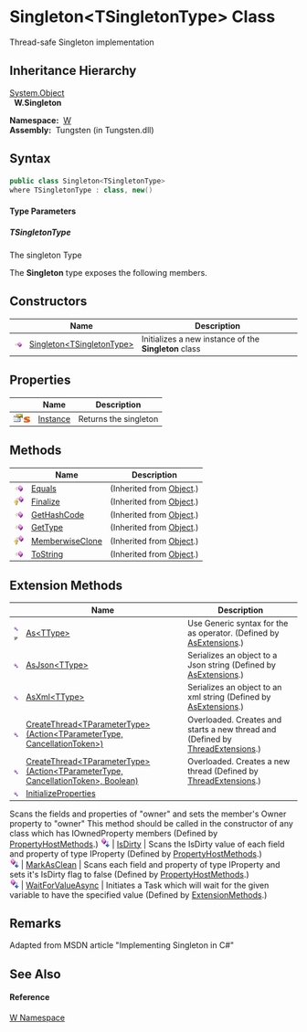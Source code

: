 Singleton&lt;TSingletonType> Class
==================================
   Thread-safe Singleton implementation


Inheritance Hierarchy
---------------------
[System.Object][1]  
  **W.Singleton<TSingletonType>**  

  **Namespace:**  [W][2]  
  **Assembly:**  Tungsten (in Tungsten.dll)

Syntax
------

```csharp
public class Singleton<TSingletonType>
where TSingletonType : class, new()

```

#### Type Parameters

##### *TSingletonType*
The singleton Type

The **Singleton<TSingletonType>** type exposes the following members.


Constructors
------------

                 | Name                              | Description                                                           
---------------- | --------------------------------- | --------------------------------------------------------------------- 
![Public method] | [Singleton&lt;TSingletonType>][3] | Initializes a new instance of the **Singleton<TSingletonType>** class 


Properties
----------

                                   | Name          | Description           
---------------------------------- | ------------- | --------------------- 
![Public property]![Static member] | [Instance][4] | Returns the singleton 


Methods
-------

                    | Name                 | Description                   
------------------- | -------------------- | ----------------------------- 
![Public method]    | [Equals][5]          | (Inherited from [Object][1].) 
![Protected method] | [Finalize][6]        | (Inherited from [Object][1].) 
![Public method]    | [GetHashCode][7]     | (Inherited from [Object][1].) 
![Public method]    | [GetType][8]         | (Inherited from [Object][1].) 
![Protected method] | [MemberwiseClone][9] | (Inherited from [Object][1].) 
![Public method]    | [ToString][10]       | (Inherited from [Object][1].) 


Extension Methods
-----------------

                                          | Name                                                                                         | Description                                                                                                                                                                                                                      
----------------------------------------- | -------------------------------------------------------------------------------------------- | -------------------------------------------------------------------------------------------------------------------------------------------------------------------------------------------------------------------------------- 
![Public Extension Method]![Code example] | [As&lt;TType>][11]                                                                           | Use Generic syntax for the as operator. (Defined by [AsExtensions][12].)                                                                                                                                                         
![Public Extension Method]                | [AsJson&lt;TType>][13]                                                                       | Serializes an object to a Json string (Defined by [AsExtensions][12].)                                                                                                                                                           
![Public Extension Method]                | [AsXml&lt;TType>][14]                                                                        | Serializes an object to an xml string (Defined by [AsExtensions][12].)                                                                                                                                                           
![Public Extension Method]                | [CreateThread&lt;TParameterType>(Action&lt;TParameterType, CancellationToken>)][15]          | Overloaded. Creates and starts a new thread and (Defined by [ThreadExtensions][16].)                                                                                                                                             
![Public Extension Method]                | [CreateThread&lt;TParameterType>(Action&lt;TParameterType, CancellationToken>, Boolean)][17] | Overloaded. Creates a new thread (Defined by [ThreadExtensions][16].)                                                                                                                                                            
![Public Extension Method]                | [InitializeProperties][18]                                                                   | 
Scans the fields and properties of "owner" and sets the member's Owner property to "owner" This method should be called in the constructor of any class which has IOwnedProperty members
 (Defined by [PropertyHostMethods][19].) 
![Public Extension Method]                | [IsDirty][20]                                                                                | 
Scans the IsDirty value of each field and property of type IProperty
 (Defined by [PropertyHostMethods][19].)                                                                                                                 
![Public Extension Method]                | [MarkAsClean][21]                                                                            | 
Scans each field and property of type IProperty and sets it's IsDirty flag to false
 (Defined by [PropertyHostMethods][19].)                                                                                                  
![Public Extension Method]                | [WaitForValueAsync][22]                                                                      | Initiates a Task which will wait for the given variable to have the specified value (Defined by [ExtensionMethods][23].)                                                                                                         


Remarks
-------
Adapted from MSDN article "Implementing Singleton in C#"

See Also
--------

#### Reference
[W Namespace][2]  

[1]: http://msdn.microsoft.com/en-us/library/e5kfa45b
[2]: ../README.md
[3]: _ctor.md
[4]: Instance.md
[5]: http://msdn.microsoft.com/en-us/library/bsc2ak47
[6]: http://msdn.microsoft.com/en-us/library/4k87zsw7
[7]: http://msdn.microsoft.com/en-us/library/zdee4b3y
[8]: http://msdn.microsoft.com/en-us/library/dfwy45w9
[9]: http://msdn.microsoft.com/en-us/library/57ctke0a
[10]: http://msdn.microsoft.com/en-us/library/7bxwbwt2
[11]: ../AsExtensions/As__1.md
[12]: ../AsExtensions/README.md
[13]: ../AsExtensions/AsJson__1.md
[14]: ../AsExtensions/AsXml__1.md
[15]: ../../W.Threading/ThreadExtensions/CreateThread__1.md
[16]: ../../W.Threading/ThreadExtensions/README.md
[17]: ../../W.Threading/ThreadExtensions/CreateThread__1_1.md
[18]: ../PropertyHostMethods/InitializeProperties.md
[19]: ../PropertyHostMethods/README.md
[20]: ../PropertyHostMethods/IsDirty.md
[21]: ../PropertyHostMethods/MarkAsClean.md
[22]: ../ExtensionMethods/WaitForValueAsync.md
[23]: ../ExtensionMethods/README.md
[Public method]: ../../_icons/pubmethod.gif "Public method"
[Public property]: ../../_icons/pubproperty.gif "Public property"
[Static member]: ../../_icons/static.gif "Static member"
[Protected method]: ../../_icons/protmethod.gif "Protected method"
[Public Extension Method]: ../../_icons/pubextension.gif "Public Extension Method"
[Code example]: ../../_icons/CodeExample.png "Code example"